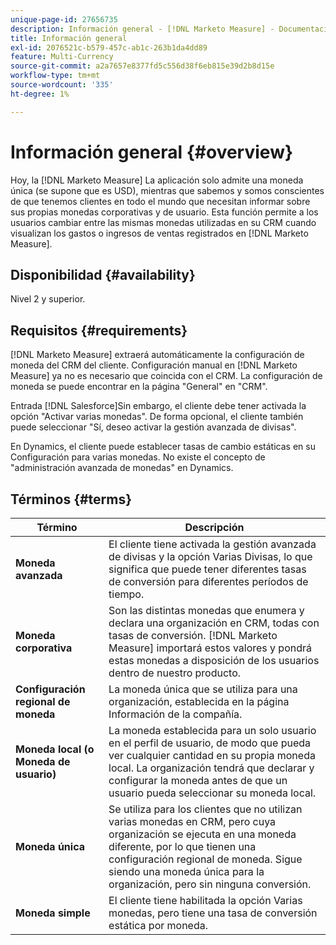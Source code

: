 ```yaml
---
unique-page-id: 27656735
description: Información general - [!DNL Marketo Measure] - Documentación del producto
title: Información general
exl-id: 2076521c-b579-457c-ab1c-263b1da4dd89
feature: Multi-Currency
source-git-commit: a2a7657e8377fd5c556d38f6eb815e39d2b8d15e
workflow-type: tm+mt
source-wordcount: '335'
ht-degree: 1%

---
```


# Información general {#overview}

Hoy, la [!DNL Marketo Measure] La aplicación solo admite una moneda única (se supone que es USD), mientras que sabemos y somos conscientes de que tenemos clientes en todo el mundo que necesitan informar sobre sus propias monedas corporativas y de usuario. Esta función permite a los usuarios cambiar entre las mismas monedas utilizadas en su CRM cuando visualizan los gastos o ingresos de ventas registrados en [!DNL Marketo Measure].

## Disponibilidad {#availability}

Nivel 2 y superior.

## Requisitos {#requirements}

[!DNL Marketo Measure] extraerá automáticamente la configuración de moneda del CRM del cliente. Configuración manual en [!DNL Marketo Measure] ya no es necesario que coincida con el CRM. La configuración de moneda se puede encontrar en la página &quot;General&quot; en &quot;CRM&quot;.

Entrada [!DNL Salesforce]Sin embargo, el cliente debe tener activada la opción &quot;Activar varias monedas&quot;. De forma opcional, el cliente también puede seleccionar &quot;Sí, deseo activar la gestión avanzada de divisas&quot;.

En Dynamics, el cliente puede establecer tasas de cambio estáticas en su Configuración para varias monedas. No existe el concepto de &quot;administración avanzada de monedas&quot; en Dynamics.

## Términos {#terms}

| **Término** | Descripción |
|---|---|
| **Moneda avanzada** | El cliente tiene activada la gestión avanzada de divisas y la opción Varias Divisas, lo que significa que puede tener diferentes tasas de conversión para diferentes períodos de tiempo. |
| **Moneda corporativa** | Son las distintas monedas que enumera y declara una organización en CRM, todas con tasas de conversión. [!DNL Marketo Measure] importará estos valores y pondrá estas monedas a disposición de los usuarios dentro de nuestro producto. |
| **Configuración regional de moneda** | La moneda única que se utiliza para una organización, establecida en la página Información de la compañía. |
| **Moneda local (o Moneda de usuario)** | La moneda establecida para un solo usuario en el perfil de usuario, de modo que pueda ver cualquier cantidad en su propia moneda local. La organización tendrá que declarar y configurar la moneda antes de que un usuario pueda seleccionar su moneda local. |
| **Moneda única** | Se utiliza para los clientes que no utilizan varias monedas en CRM, pero cuya organización se ejecuta en una moneda diferente, por lo que tienen una configuración regional de moneda. Sigue siendo una moneda única para la organización, pero sin ninguna conversión. |
| **Moneda simple** | El cliente tiene habilitada la opción Varias monedas, pero tiene una tasa de conversión estática por moneda. |

